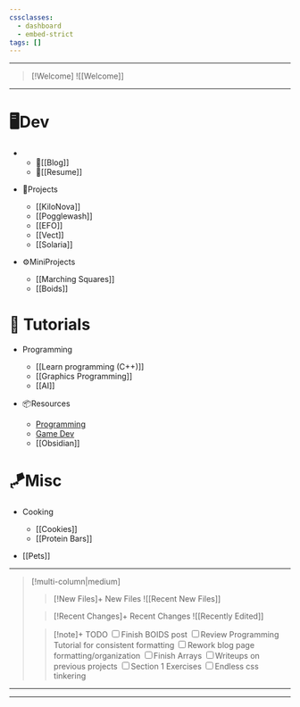 ```yaml
---
cssclasses:
  - dashboard
  - embed-strict
tags: []
---
```


<div id='stars2'></div>
<div id='stars3'></div>
<div id='stars4'></div>

---


> [!Welcome] 
> ![[Welcome]]

---


# 🖥️Dev
- 
  - 📙[[Blog]]
  - 📄[[Resume]]

- 👾Projects
  - [[KiloNova]]
  - [[Pogglewash]]
  - [[EFO]]
  - [[Vect]]
  - [[Solaria]]
  
- ⚙️MiniProjects
    - [[Marching Squares]]
    - [[Boids]]


# 📖 Tutorials
- Programming
    - [[Learn programming (C++)]]
    - [[Graphics Programming]]
    - [[AI]]

- 📦Resources
    - [Programming](Programming%20Resources.md)
    - [Game Dev](Game%20Dev%20Resources.md)
    - [[Obsidian]]
# 🪁Misc
- Cooking
  - [[Cookies]]
  - [[Protein Bars]]

- [[Pets]]

---

> [!multi-column|medium]
>>[!New Files]+ New Files
> ![[Recent New Files]] 
> 
>>[!Recent Changes]+ Recent Changes
> ![[Recently Edited]] 
>
>>[!note]+ TODO 
<input type="checkbox">Finish BOIDS post 
<input type="checkbox">Review Programming Tutorial for consistent formatting
<input type="checkbox">Rework blog page formatting/organization
<input type="checkbox">Finish Arrays 
<input type="checkbox">Writeups on previous projects
<input type="checkbox">Section 1 Exercises
<input type="checkbox">Endless css tinkering


---



---

<div id='stars1'></div>


<script src="https://giscus.app/client.js"
        data-repo="cloudfox/sKugies"
        data-repo-id="R_kgDOKNHr1Q"
        data-category-id="DIC_kwDOKNHr1c4Cdci9"
        data-mapping="pathname"
        data-strict="0"
        data-reactions-enabled="1"
        data-emit-metadata="0"
        data-input-position="top"
        data-theme="preferred_color_scheme"
        data-lang="en"
        data-loading="lazy"
        crossorigin="anonymous"
        async>
</script>



\
\
\
\
\
\
\
\
\
\
\
\
\
\
\
\
\
\
\
\
\
\
\
\
\
\
\
\
\
\
\
\
\
\
\
\
\
\
\
\
\
\
\
\
\
\
\
\
\
\
\
\
\
\
\
\
\
\
\
\
\
\
\
\
\
\
\
\
\
\
\
\
\
\
\
\
\
\
\
\
\
\
\
\
\
\
\
\
\
\
\
\
\
\
\
\
\
\
\
\
\
\
\
\
\
\
\
\
\
\
\
\
\
\
\
\
\
\
\
\
\
\
\
\
\
\
\
\
\
\
\
\
\
\
\
\
\
\
\
\
\
\
\
\
\
\
\
\
\
\
\
\
\
\
\
\
\
\
\
\
\
\
\
\
\
\
\
\
\
\
\
\
\
\
\
\
\
\
\
\
\
\
\
\
\
\
\
\
\
\
\
\
\
\
\
\
\
\
\
\
\
\
\
\
\
\
\
\
\
\
\
\
\
\
\
\
\
\
\
\
\
\
\
\
\
\
\
\
\
<tab>
What are you doing down here?







